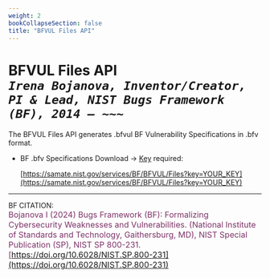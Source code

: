 ```yaml
---
weight: 2
bookCollapseSection: false
title: "BFVUL Files API"
---
```


<!-- Google tag (gtag.js) -->
<script async src="https://www.googletagmanager.com/gtag/js?id=G-PJ364XPP9F"></script>
<script>
  window.dataLayer = window.dataLayer || [];
  function gtag(){dataLayer.push(arguments);}
  gtag('js', new Date());

  gtag('config', 'G-PJ364XPP9F');
</script>

# BFVUL Files API <br/> _`Irena Bojanova, Inventor/Creator, PI & Lead, NIST Bugs Framework (BF), 2014 – ~~~`_

The BFVUL Files API generates .bfvul BF Vulnerability Specifications in .bfv format.

- BF .bfv Specifications Download &rarr; [Key](https://forms.gle/SRZyva5Vn1i4dQQ2A) required:

  [https://samate.nist.gov/services/BF/BFVUL/Files?key=YOUR_KEY](https://samate.nist.gov/services/BF/BFVUL/Files?key=YOUR_KEY)<br/>
  <!-- [https://samate.nist.gov/services/BF/Files.json?key=YOUR_KEY](https://samate.nist.gov/services/BF/Files.json?key=YOUR_KEY) -->

<!-- - API &rarr; [Key](https://forms.gle/SRZyva5Vn1i4dQQ2A) required: <br/>

  C# <br/>
        
      HttpClient client = new HttpClient() { BaseAddress = new Uri("https://samate.nist.gov/services/BF") };

      //replace YOUR_USER_NAME and YOUR_KEY
      client.DefaultRequestHeaders.Add("user", YOUR_USER_NAME);
      client.DefaultRequestHeaders.Add("key", YOUR_KEY);

      //result in XML
      var responseXML = await client.GetAsync("Files.xml/api");
      responseXML.EnsureSuccessStatusCode();        
      var resultXML = await responseXML.Content.ReadAsStringAsync();

      //result in JSON
      var responseJSON = await client.GetAsync("Files.xml.json/api");       
      responseJSON.EnsureSuccessStatusCode();         
      var resulJSON = await responseJSON.Content.ReadAsStringAsync();

   Python
      
    //to be added// -->
_________________________________

BF CITATION: <br/>
<l style="font-size: 16px; color: #7D3368"> Bojanova I (2024) Bugs Framework (BF): Formalizing Cybersecurity Weaknesses and Vulnerabilities. (National Institute of Standards and Technology, Gaithersburg, MD), NIST Special Publication (SP), NIST SP 800-231. [https://doi.org/10.6028/NIST.SP.800-231](https://doi.org/10.6028/NIST.SP.800-231)</l>  <br/>
